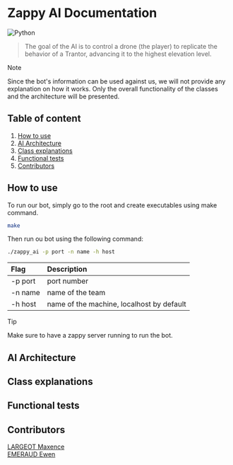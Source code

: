# Zappy AI Documentation
![Python](https://img.shields.io/badge/python-3670A0?style=for-the-badge&logo=python&logoColor=ffdd54)

> The goal of the AI is to control a drone (the player) to replicate the behavior of a Trantor, advancing it to the highest elevation level.

> [!NOTE]
> Since the bot's information can be used against us, we will not provide any explanation on how it works. Only the overall functionality of the classes and the architecture will be presented.

## Table of content
1. [How to use](#how-to-use)
2. [AI Architecture](#ai-architecture)
3. [Class explanations](#class-explanations)
4. [Functional tests](#functional-tests)
5. [Contributors](#contributors)

## How to use

To run our bot, simply go to the root and create executables using make command.

```sh
make
```

Then run ou bot using the following command:

```sh
./zappy_ai -p port -n name -h host
```

| Flag | Description |
|:------|:-------------|
| -p port | port number |
| -n name | name of the team |
| -h host | name of the machine, localhost by default |

> [!TIP]
> Make sure to have a zappy server running to run the bot.


## AI Architecture

## Class explanations

## Functional tests

## Contributors

[LARGEOT Maxence](https://github.com/MaxenceLgt)</br>
[EMERAUD Ewen](https://github.com/ewen1507)